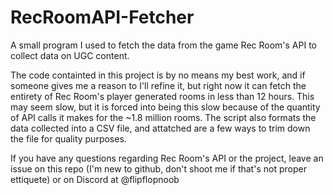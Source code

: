 # RecRoomAPI-Fetcher
A small program I used to fetch the data from the game Rec Room's API to collect data on UGC content.

The code containted in this project is by no means my best work, and if someone gives me a reason to I'll refine it, but right now it can fetch the entirety of Rec Room's player generated rooms in less than 12 hours. This may seem slow, but it is forced into being this slow because of the quantity of API calls it makes for the ~1.8 million rooms. The script also formats the data collected into a CSV file, and attatched are a few ways to trim down the file for quality purposes. 

If you have any questions regarding Rec Room's API or the project, leave an issue on this repo (I'm new to github, don't shoot me if that's not proper ettiquete) or on Discord at @flipflopnoob

